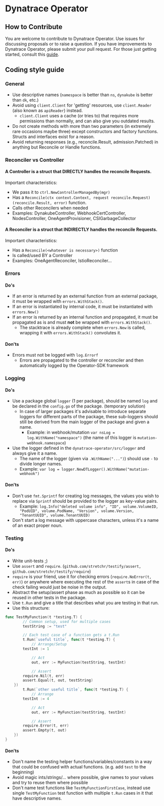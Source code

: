 # Dynatrace Operator

## How to Contribute

You are welcome to contribute to Dynatrace Operator.
Use issues for discussing proposals or to raise a question.
If you have improvements to Dynatrace Operator, please submit your pull request.
For those just getting started, consult this  [guide](https://help.github.com/articles/creating-a-pull-request-from-a-fork/).

## Coding style guide

### General
- Use descriptive names (`namespace` is better than `ns`, `dynakube` is better than `dk`, etc.)
- Avoid using `client.Client` for 'getting' resources, use `client.Reader` (also known as `apiReader`) instead.
  - `client.Client` uses a cache (or tries to) that requires more permissions than normally, and can also give you outdated results.
- Do not create methods with more than two parameters (in extremely rare occasions maybe three) except constructors and factory functions. Structs and interfaces exist for a reason.
- Avoid returning responses (e.g., reconcile.Result, admission.Patched) in anything but Reconcile or Handle functions.


### Reconciler vs Controller
#### A **Controller** is a struct that **DIRECTLY** handles the reconcile Requests.

Important characteristics:
- We pass it to `ctrl.NewControllerManagedBy(mgr)`
- Has a `Reconcile(ctx context.Context, request reconcile.Request) (reconcile.Result, error)` function.
- Calls other Reconcilers when needed
- Examples: DynakubeController, WebhookCertController, NodesController, OneAgentProvisioner, CSIGarbageCollector
#### A **Reconciler** is a struct that **INDIRECTLY** handles the reconcile Requests.

Important characteristics:
- Has a `Reconcile(<whatever is necessary>)` function
- Is called/used BY a Controller
- Examples: OneAgentReconciler, IstioReconciler...

### Errors

#### Do's

- If an error is returned by an external function from an external package, it must be wrapped with `errors.WithStack()`.
- If an error is instantiated by internal code, it must be instantiated with `errors.New()`
- If an error is returned by an internal function and propagated, it must be propagated as is and must __not__ be wrapped with `errors.WithStack()`.
	- The stacktrace is already complete when `errors.New` is called, wrapping it with `errors.WithStack()` convolutes it.

#### Don'ts

- Errors must not be logged with `log.Errorf`
	- Errors are propagated to the controller or reconciler and then automatically logged by the Operator-SDK framework


### Logging

#### Do's
- Use a package global `logger` (1 per package), should be named `log` and be declared in the `config.go` of the package. (temporary solution)
  - In case of larger packages it's advisable to introduce separate loggers for different parts of the package, these sub-loggers should still be derived from the main logger of the package and given a name.
    - Example: in webhook/mutation `var nsLog = log.WithName("namespace")` (the name of this logger is `mutation-webhook.namespace`)
- Use the logger defined in the `dynatrace-operator/src/logger` and always give it a name.
  - The name of the logger (given via `.WithName("...")`) should use `-` to divide longer names.
  - Example: `var log = logger.NewDTLogger().WithName("mutation-webhook")`

#### Don'ts
- Don't use `fmt.Sprintf` for creating log messages, the values you wish to replace via `Sprintf` should be provided to the logger as key-value pairs.
  - Example: `log.Info("deleted volume info", "ID", volume.VolumeID, "PodUID", volume.PodName, "Version", volume.Version, "TenantUUID", volume.TenantUUID)`
- Don't start a log message with uppercase characters, unless it's a name of an exact proper noun.


### Testing
#### Do's
- Write unit-tests ;)
- Use `assert` and `require`. (`github.com/stretchr/testify/assert, github.com/stretchr/testify/require`)
- `require` is your friend, use it for checking errors (`require.NoError(t, err)`) or anywhere where executing the rest of the `assert`s in case of the check failing would just be noise in the output.
- Abstract the setup/assert phase as much as possible so it can be reused in other tests in the package.
- Use `t.Run` and give a title that describes what you are testing in that run.
- Use this structure:
```go
func TestMyFunction(t *testing.T) {
    	// Common setup, used for multiple cases
    	testString := "test"

    	// Each test case of a function gets a t.Run
    	t.Run(`useful title`, func(t *testing.T) {
        	// Arrange/Setup
		testInt := 1

        	// Act
        	out, err := MyFunction(testString, testInt)

        	// Assert
		require.Nil(t, err)
		assert.Equal(t, out, testString)
	})
    	t.Run(`other useful title`, func(t *testing.T) {
        	// Arrange
		testInt := 4

        	// Act
        	out, err := MyFunction(testString, testInt)

        	// Assert
		require.Error(t, err)
		assert.Empty(t, out)
	})
}
```


#### Don'ts
- Don't name the testing helper functions/variables/constants in a way that could be confused with actual functions. (e.g. add `test` to the beginning)
- Avoid magic ints/strings/... where possible, give names to your values and try to reuse them where possible
- Don't name test functions like `TestMyFunctionFirstCase`, instead use single `TestMyFunction` test function with multiple `t.Run` cases in it that have descriptive names.
